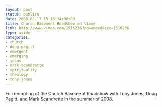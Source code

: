 ```yaml
---
layout: post
status: publish
date: 2008-08-17 15:16:34+00:00
title: Church Basement Roadshow on Vimeo
link: http://www.vimeo.com/1516236?pg=embed&sec=1516236
type: aside
categories:
- church
- doug-pagitt
- emergent
- emerging
- jesus
- mark-scandrette
- spirituality
- theology
- tony jones
---
```


Full recording of the Church Basement Roadshow with Tony Jones, Doug Pagitt, and Mark Scandrette in the summer of 2008.
